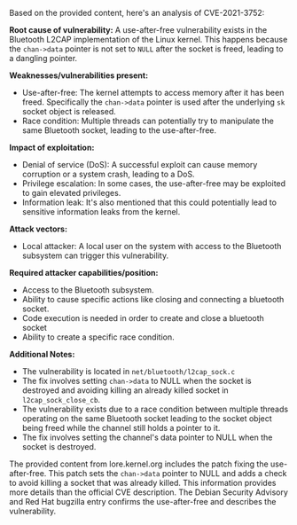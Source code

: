 Based on the provided content, here's an analysis of CVE-2021-3752:

**Root cause of vulnerability:**
A use-after-free vulnerability exists in the Bluetooth L2CAP implementation of the Linux kernel. This happens because the `chan->data` pointer is not set to `NULL` after the socket is freed, leading to a dangling pointer.

**Weaknesses/vulnerabilities present:**
- Use-after-free: The kernel attempts to access memory after it has been freed. Specifically the `chan->data` pointer is used after the underlying `sk` socket object is released.
- Race condition: Multiple threads can potentially try to manipulate the same Bluetooth socket, leading to the use-after-free.

**Impact of exploitation:**
- Denial of service (DoS): A successful exploit can cause memory corruption or a system crash, leading to a DoS.
- Privilege escalation: In some cases, the use-after-free may be exploited to gain elevated privileges.
- Information leak: It's also mentioned that this could potentially lead to sensitive information leaks from the kernel.

**Attack vectors:**
- Local attacker: A local user on the system with access to the Bluetooth subsystem can trigger this vulnerability.

**Required attacker capabilities/position:**
- Access to the Bluetooth subsystem.
- Ability to cause specific actions like closing and connecting a bluetooth socket.
- Code execution is needed in order to create and close a bluetooth socket
- Ability to create a specific race condition.

**Additional Notes:**
- The vulnerability is located in `net/bluetooth/l2cap_sock.c`
- The fix involves setting `chan->data` to NULL when the socket is destroyed and avoiding killing an already killed socket in `l2cap_sock_close_cb`.
-  The vulnerability exists due to a race condition between multiple threads operating on the same Bluetooth socket leading to the socket object being freed while the channel still holds a pointer to it.
- The fix involves setting the channel's data pointer to NULL when the socket is destroyed.

The provided content from lore.kernel.org includes the patch fixing the use-after-free. This patch sets the `chan->data` pointer to NULL and adds a check to avoid killing a socket that was already killed. This information provides more details than the official CVE description. The Debian Security Advisory and Red Hat bugzilla entry confirms the use-after-free and describes the vulnerability.